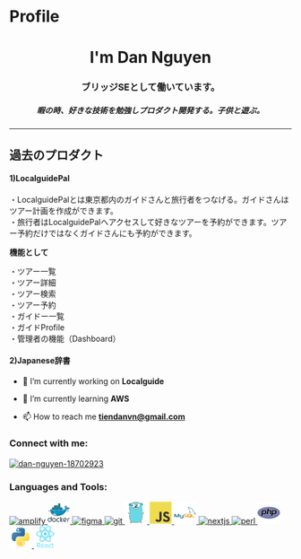 # Profile
<h1 align="center">I'm Dan Nguyen</h1>
<h3 align="center">ブリッジSEとして働いています。</h3>
<h5 align="center">暇の時、好きな技術を勉強しプロダクト開発する。子供と遊ぶ。</h5>
<hr>
<h2 align="left">過去のプロダクト</h2>
<h4 align="left">1)LocalguidePal</h4>
  <p>
    ・LocalguidePalとは東京都内のガイドさんと旅行者をつなげる。ガイドさんはツアー計画を作成ができます。<br/>
    ・旅行者はLocalguidePalへアクセスして好きなツアーを予約ができます。ツアー予約だけではなくガイドさんにも予約ができます。<br/>
    <p><b>機能として</b></p>  
    ・ツアー一覧<br/>
    ・ツアー詳細<br/>
    ・ツアー検索<br/>
    ・ツアー予約<br/>
    ・ガイドー一覧<br/>
    ・ガイドProfile<br/>
    ・管理者の機能（Dashboard）<br/>
  </p>
<h4 align="left">2)Japanese辞書</h4>



- 🔭 I’m currently working on **Localguide**

- 🌱 I’m currently learning **AWS**

- 📫 How to reach me **tiendanvn@gmail.com**

<h3 align="left">Connect with me:</h3>
<p align="left">
<a href="https://linkedin.com/in/dan-nguyen-18702923" target="blank"><img align="center" src="https://raw.githubusercontent.com/rahuldkjain/github-profile-readme-generator/master/src/images/icons/Social/linked-in-alt.svg" alt="dan-nguyen-18702923" height="30" width="40" /></a>
</p>

<h3 align="left">Languages and Tools:</h3>
<p align="left"> <a href="https://aws.amazon.com/amplify/" target="_blank" rel="noreferrer"> <img src="https://docs.amplify.aws/assets/logo-dark.svg" alt="amplify" width="40" height="40"/> </a> <a href="https://www.docker.com/" target="_blank" rel="noreferrer"> <img src="https://raw.githubusercontent.com/devicons/devicon/master/icons/docker/docker-original-wordmark.svg" alt="docker" width="40" height="40"/> </a> <a href="https://www.figma.com/" target="_blank" rel="noreferrer"> <img src="https://www.vectorlogo.zone/logos/figma/figma-icon.svg" alt="figma" width="40" height="40"/> </a> <a href="https://git-scm.com/" target="_blank" rel="noreferrer"> <img src="https://www.vectorlogo.zone/logos/git-scm/git-scm-icon.svg" alt="git" width="40" height="40"/> </a> <a href="https://golang.org" target="_blank" rel="noreferrer"> <img src="https://raw.githubusercontent.com/devicons/devicon/master/icons/go/go-original.svg" alt="go" width="40" height="40"/> </a> <a href="https://developer.mozilla.org/en-US/docs/Web/JavaScript" target="_blank" rel="noreferrer"> <img src="https://raw.githubusercontent.com/devicons/devicon/master/icons/javascript/javascript-original.svg" alt="javascript" width="40" height="40"/> </a> <a href="https://www.mysql.com/" target="_blank" rel="noreferrer"> <img src="https://raw.githubusercontent.com/devicons/devicon/master/icons/mysql/mysql-original-wordmark.svg" alt="mysql" width="40" height="40"/> </a> <a href="https://nextjs.org/" target="_blank" rel="noreferrer"> <img src="https://cdn.worldvectorlogo.com/logos/nextjs-2.svg" alt="nextjs" width="40" height="40"/> </a> <a href="https://www.perl.org/" target="_blank" rel="noreferrer"> <img src="https://api.iconify.design/logos-perl.svg" alt="perl" width="40" height="40"/> </a> <a href="https://www.php.net" target="_blank" rel="noreferrer"> <img src="https://raw.githubusercontent.com/devicons/devicon/master/icons/php/php-original.svg" alt="php" width="40" height="40"/> </a> <a href="https://www.python.org" target="_blank" rel="noreferrer"> <img src="https://raw.githubusercontent.com/devicons/devicon/master/icons/python/python-original.svg" alt="python" width="40" height="40"/> </a> <a href="https://reactjs.org/" target="_blank" rel="noreferrer"> <img src="https://raw.githubusercontent.com/devicons/devicon/master/icons/react/react-original-wordmark.svg" alt="react" width="40" height="40"/> </a> </p>

